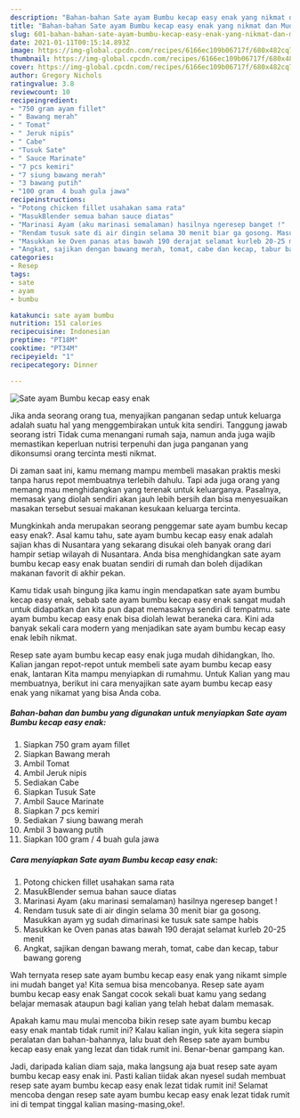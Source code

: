 ```yaml
---
description: "Bahan-bahan Sate ayam Bumbu kecap easy enak yang nikmat dan Mudah Dibuat"
title: "Bahan-bahan Sate ayam Bumbu kecap easy enak yang nikmat dan Mudah Dibuat"
slug: 601-bahan-bahan-sate-ayam-bumbu-kecap-easy-enak-yang-nikmat-dan-mudah-dibuat
date: 2021-01-11T00:15:14.893Z
image: https://img-global.cpcdn.com/recipes/6166ec109b06717f/680x482cq70/sate-ayam-bumbu-kecap-easy-enak-foto-resep-utama.jpg
thumbnail: https://img-global.cpcdn.com/recipes/6166ec109b06717f/680x482cq70/sate-ayam-bumbu-kecap-easy-enak-foto-resep-utama.jpg
cover: https://img-global.cpcdn.com/recipes/6166ec109b06717f/680x482cq70/sate-ayam-bumbu-kecap-easy-enak-foto-resep-utama.jpg
author: Gregory Nichols
ratingvalue: 3.8
reviewcount: 10
recipeingredient:
- "750 gram ayam fillet"
- " Bawang merah"
- " Tomat"
- " Jeruk nipis"
- " Cabe"
- "Tusuk Sate"
- " Sauce Marinate"
- "7 pcs kemiri"
- "7 siung bawang merah"
- "3 bawang putih"
- "100 gram  4 buah gula jawa"
recipeinstructions:
- "Potong chicken fillet usahakan sama rata"
- "MasukBlender semua bahan sauce diatas"
- "Marinasi Ayam (aku marinasi semalaman) hasilnya ngeresep banget !"
- "Rendam tusuk sate di air dingin selama 30 menit biar ga gosong. Masukkan ayam yg sudah dimarinasi ke tusuk sate sampe habis"
- "Masukkan ke Oven panas atas bawah 190 derajat selamat kurleb 20-25 menit"
- "Angkat, sajikan dengan bawang merah, tomat, cabe dan kecap, tabur bawang goreng"
categories:
- Resep
tags:
- sate
- ayam
- bumbu

katakunci: sate ayam bumbu 
nutrition: 151 calories
recipecuisine: Indonesian
preptime: "PT18M"
cooktime: "PT34M"
recipeyield: "1"
recipecategory: Dinner

---
```



![Sate ayam Bumbu kecap easy enak](https://img-global.cpcdn.com/recipes/6166ec109b06717f/680x482cq70/sate-ayam-bumbu-kecap-easy-enak-foto-resep-utama.jpg)

Jika anda seorang orang tua, menyajikan panganan sedap untuk keluarga adalah suatu hal yang menggembirakan untuk kita sendiri. Tanggung jawab seorang istri Tidak cuma menangani rumah saja, namun anda juga wajib memastikan keperluan nutrisi terpenuhi dan juga panganan yang dikonsumsi orang tercinta mesti nikmat.

Di zaman  saat ini, kamu memang mampu membeli masakan praktis meski tanpa harus repot membuatnya terlebih dahulu. Tapi ada juga orang yang memang mau menghidangkan yang terenak untuk keluarganya. Pasalnya, memasak yang diolah sendiri akan jauh lebih bersih dan bisa menyesuaikan masakan tersebut sesuai makanan kesukaan keluarga tercinta. 



Mungkinkah anda merupakan seorang penggemar sate ayam bumbu kecap easy enak?. Asal kamu tahu, sate ayam bumbu kecap easy enak adalah sajian khas di Nusantara yang sekarang disukai oleh banyak orang dari hampir setiap wilayah di Nusantara. Anda bisa menghidangkan sate ayam bumbu kecap easy enak buatan sendiri di rumah dan boleh dijadikan makanan favorit di akhir pekan.

Kamu tidak usah bingung jika kamu ingin mendapatkan sate ayam bumbu kecap easy enak, sebab sate ayam bumbu kecap easy enak sangat mudah untuk didapatkan dan kita pun dapat memasaknya sendiri di tempatmu. sate ayam bumbu kecap easy enak bisa diolah lewat beraneka cara. Kini ada banyak sekali cara modern yang menjadikan sate ayam bumbu kecap easy enak lebih nikmat.

Resep sate ayam bumbu kecap easy enak juga mudah dihidangkan, lho. Kalian jangan repot-repot untuk membeli sate ayam bumbu kecap easy enak, lantaran Kita mampu menyiapkan di rumahmu. Untuk Kalian yang mau membuatnya, berikut ini cara menyajikan sate ayam bumbu kecap easy enak yang nikamat yang bisa Anda coba.

<!--inarticleads1-->

##### Bahan-bahan dan bumbu yang digunakan untuk menyiapkan Sate ayam Bumbu kecap easy enak:

1. Siapkan 750 gram ayam fillet
1. Siapkan  Bawang merah
1. Ambil  Tomat
1. Ambil  Jeruk nipis
1. Sediakan  Cabe
1. Siapkan Tusuk Sate
1. Ambil  Sauce Marinate
1. Siapkan 7 pcs kemiri
1. Sediakan 7 siung bawang merah
1. Ambil 3 bawang putih
1. Siapkan 100 gram / 4 buah gula jawa




<!--inarticleads2-->

##### Cara menyiapkan Sate ayam Bumbu kecap easy enak:

1. Potong chicken fillet usahakan sama rata
1. MasukBlender semua bahan sauce diatas
1. Marinasi Ayam (aku marinasi semalaman) hasilnya ngeresep banget !
1. Rendam tusuk sate di air dingin selama 30 menit biar ga gosong. Masukkan ayam yg sudah dimarinasi ke tusuk sate sampe habis
1. Masukkan ke Oven panas atas bawah 190 derajat selamat kurleb 20-25 menit
1. Angkat, sajikan dengan bawang merah, tomat, cabe dan kecap, tabur bawang goreng




Wah ternyata resep sate ayam bumbu kecap easy enak yang nikamt simple ini mudah banget ya! Kita semua bisa mencobanya. Resep sate ayam bumbu kecap easy enak Sangat cocok sekali buat kamu yang sedang belajar memasak ataupun bagi kalian yang telah hebat dalam memasak.

Apakah kamu mau mulai mencoba bikin resep sate ayam bumbu kecap easy enak mantab tidak rumit ini? Kalau kalian ingin, yuk kita segera siapin peralatan dan bahan-bahannya, lalu buat deh Resep sate ayam bumbu kecap easy enak yang lezat dan tidak rumit ini. Benar-benar gampang kan. 

Jadi, daripada kalian diam saja, maka langsung aja buat resep sate ayam bumbu kecap easy enak ini. Pasti kalian tiidak akan nyesel sudah membuat resep sate ayam bumbu kecap easy enak lezat tidak rumit ini! Selamat mencoba dengan resep sate ayam bumbu kecap easy enak lezat tidak rumit ini di tempat tinggal kalian masing-masing,oke!.

